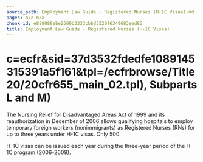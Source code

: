 ```yaml
---
source_path: Employment Law Guide - Registered Nurses (H-1C Visas).md
pages: n/a-n/a
chunk_id: e888088ebe2509b3333cbbd3520f6349683eed85
title: Employment Law Guide - Registered Nurses (H-1C Visas)
---
```

# c=ecfr&sid=37d3532fdedfe1089145315391a5f161&tpl=/ecfrbrowse/Title20/20cfr655_main_02.tpl), Subparts L and M)

The Nursing Relief for Disadvantaged Areas Act of 1999 and its reauthorization in December of 2006 allows qualifying hospitals to employ temporary foreign workers (nonimmigrants) as Registered Nurses (RNs) for up to three years under H-1C visas. Only 500

H-1C visas can be issued each year during the three-year period of the H-1C program (2006-2009).
